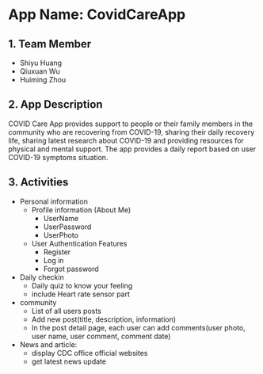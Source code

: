 # App Name: CovidCareApp

## 1. Team Member
- Shiyu Huang
- Qiuxuan Wu
- Huiming  Zhou
 
 
## 2. App Description
COVID Care App provides support to people or their family members in the community who are recovering 
from COVID-19, sharing their daily recovery life, sharing latest research about COVID-19 and providing 
resources for physical and mental support. The app provides a daily report based on user COVID-19 
symptoms situation.


## 3. Activities
- Personal information
    - Profile information (About Me)
        - UserName
        - UserPassword
        - UserPhoto
    - User Authentication Features
        - Register
        - Log in
        - Forgot password
- Daily checkin
    - Daily quiz to know your feeling
    - include Heart rate sensor part
- community
    - List of all users posts
    - Add new post(title, description, information)
    - In the post detail page, each user can add comments(user photo, user name, user comment, comment date)
- News and article:
    - display CDC office official websites
    - get latest news update
